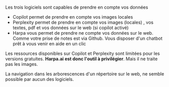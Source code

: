 Les trois logiciels sont capables de prendre en compte vos données
-  Copilot permet de prendre en compte vos images locales
-  Perplexity permet de prendre en compte vos images (locales) , vos textes, pdf et vos données sur le web (si copilot activé)
-  Harpa vous permet de prendre ne compte vos données sur le web. Comme votre prise de notes est via Github. Vous disposer d'un chatbot prêt à vous venir en aide en un clic

  Les ressources disponibles sur Copilot et Perplexity sont limitées pour les versions gratuites. **Harpa.ai est donc l'outil à privilégier**. Mais il ne traite pas les images.

  La navigation dans les arborescences d'un répertoire sur le web, ne semble possible par aucun des logiciels.

